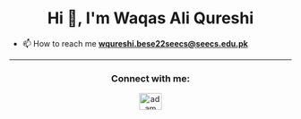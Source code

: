 <h1 align="center">Hi 👋, I'm Waqas Ali Qureshi</h1>

- 📫 How to reach me **wqureshi.bese22seecs@seecs.edu.pk**


<hr>

<h3 align="center">Connect with me:</h3>
<p align="center">
  <a href= "https://www.linkedin.com/in/waqas-ali-qureshi-2b4209287/" target="blank"><img align="center"
      src="https://raw.githubusercontent.com/rahuldkjain/github-profile-readme-generator/master/src/images/icons/Social/linked-in-alt.svg"
      alt="adam pithewan" height="30" width="40" /></a>
</p>
